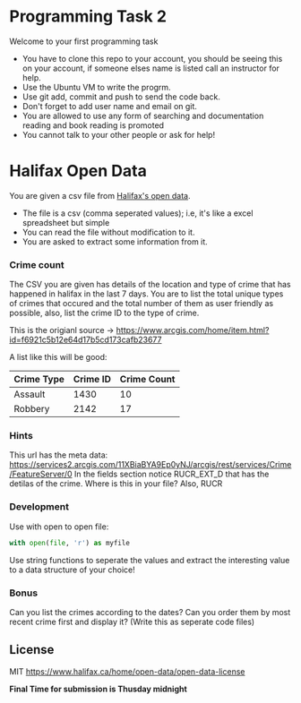 # Programming Task 2

Welcome to your first programming task 
  - You have to clone this repo to your account, you should be seeing this on your account, if someone elses name is listed call an instructor for help.
  - Use the Ubuntu VM to write the progrm.
  - Use git add, commit and push to send the code back. 
  - Don't forget to add user name and email on git. 
  - You are allowed to use any form of searching and documentation reading and book reading is promoted
  - You cannot talk to your other people or ask for help!

# Halifax Open Data

You are given a csv file from [Halifax's open data](https://www.halifax.ca/home/open-data). 

  - The file is a csv (comma seperated values); i.e, it's like a excel spreadsheet but simple
  - You can read the file without modification to it.
  - You are asked to extract some information from it. 

### Crime count

The CSV you are given has details of the location and type of crime that has happened in halifax in the last 7 days. You are to list the total unique types of crimes that occured and the total number of them as user friendly as possible, also, list the crime ID to the type of crime.

This is the origianl source  -> https://www.arcgis.com/home/item.html?id=f6921c5b12e64d17b5cd173cafb23677

A list like this will be good: 

| Crime Type  | Crime ID  | Crime Count |
| ------ | ------ |------ |
| Assault | 1430 |10 |
| Robbery | 2142 |17 |

### Hints
This url has the meta data: https://services2.arcgis.com/11XBiaBYA9Ep0yNJ/arcgis/rest/services/Crime/FeatureServer/0
In the fields section notice RUCR_EXT_D that has the detilas of the crime. Where is this in your file?
Also, RUCR

### Development

Use with open to open file:
```py
with open(file, 'r') as myfile
```
Use string functions to seperate the values and extract the interesting value to a data structure of your choice!

### Bonus

Can you list the crimes according to the dates? Can you order them by most recent crime first and display it? (Write this as seperate code files)

License
----

MIT
https://www.halifax.ca/home/open-data/open-data-license


**Final Time for submission is Thusday midnight**


